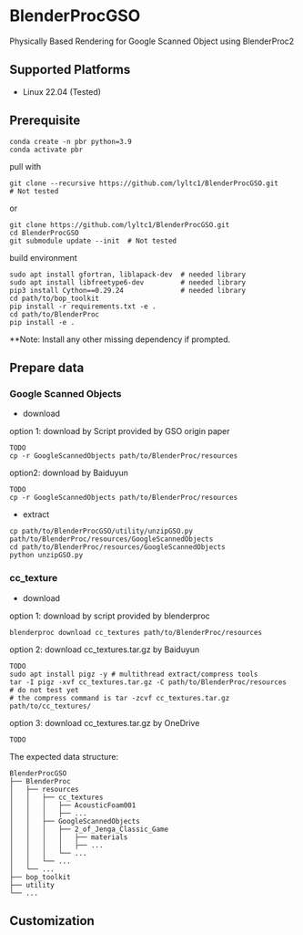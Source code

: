 # BlenderProcGSO
Physically Based Rendering for Google Scanned Object using BlenderProc2
## Supported Platforms
- Linux 22.04 (Tested)
## Prerequisite
```
conda create -n pbr python=3.9
conda activate pbr
```
pull with
```
git clone --recursive https://github.com/lyltc1/BlenderProcGSO.git    # Not tested
```
or
```
git clone https://github.com/lyltc1/BlenderProcGSO.git
cd BlenderProcGSO
git submodule update --init  # Not tested
```
build environment
```
sudo apt install gfortran, liblapack-dev  # needed library
sudo apt install libfreetype6-dev         # needed library
pip3 install Cython==0.29.24              # needed library
cd path/to/bop_toolkit
pip install -r requirements.txt -e .
cd path/to/BlenderProc
pip install -e .
```
**Note: Install any other missing dependency if prompted.

## Prepare data
### Google Scanned Objects
- download

option 1: download by Script provided by GSO origin paper
```
TODO
cp -r GoogleScannedObjects path/to/BlenderProc/resources
```
option2: download by Baiduyun
```
TODO
cp -r GoogleScannedObjects path/to/BlenderProc/resources
```
- extract
```
cp path/to/BlenderProcGSO/utility/unzipGSO.py path/to/BlenderProc/resources/GoogleScannedObjects
cd path/to/BlenderProc/resources/GoogleScannedObjects
python unzipGSO.py
```

### cc_texture
- download

option 1: download by script provided by blenderproc
```
blenderproc download cc_textures path/to/BlenderProc/resources
```
option 2: download cc_textures.tar.gz by Baiduyun
```
TODO
sudo apt install pigz -y # multithread extract/compress tools
tar -I pigz -xvf cc_textures.tar.gz -C path/to/BlenderProc/resources  # do not test yet
# the compress command is tar -zcvf cc_textures.tar.gz path/to/cc_textures/
```
option 3: download cc_textures.tar.gz by OneDrive
```
TODO
```

The expected data structure:
```
BlenderProcGSO
├── BlenderProc
│   ├── resources 
│   │   ├── cc_textures
│   │   │   ├── AcousticFoam001
│   │   │   ├── ...
│   │   ├── GoogleScannedObjects
│   │   │   ├── 2_of_Jenga_Classic_Game
│   │   │   │   ├── materials
│   │   │   │   ├── ...
│   │   │   └── ...
│   │   └── ...
│   └── ...
├── bop_toolkit
├── utility
└── ...
```

## Customization
